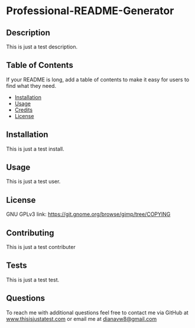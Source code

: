 # Professional-README-Generator

        
## Description

This is just a test description.

## Table of Contents

If your README is long, add a table of contents to make it easy for users to find what they need.

- [Installation](#installation)
- [Usage](#usage)
- [Credits](#credits)
- [License](#license)

## Installation

This is just a test install.

## Usage

This is just a test user.


## License

GNU GPLv3 link: https://git.gnome.org/browse/gimp/tree/COPYING


## Contributing

This is just a test contributer

## Tests

This is just a test test.

## Questions

To reach me with additional questions feel free to contact me via GitHub at www.thisisjustatest.com or email me at dianavw8@gmail.com

